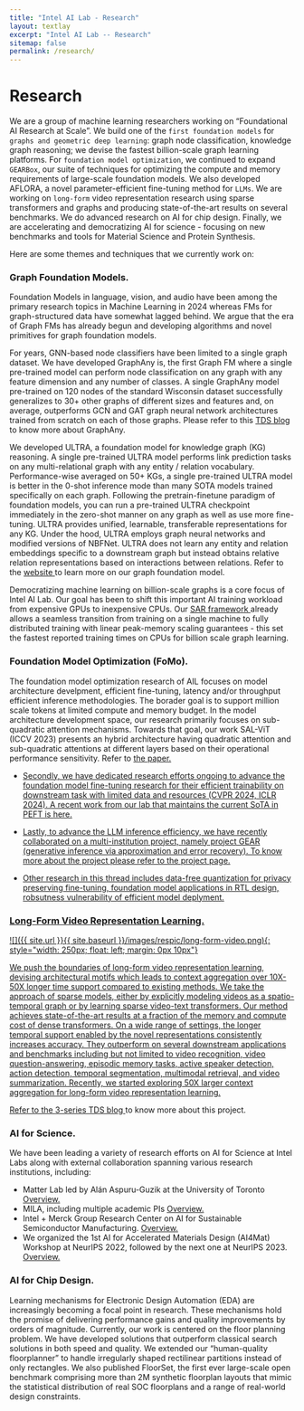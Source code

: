 ```yaml
---
title: "Intel AI Lab - Research"
layout: textlay
excerpt: "Intel AI Lab -- Research"
sitemap: false
permalink: /research/
---
```


# Research #

We are a group of machine learning researchers working on “Foundational AI Research at Scale”. We build one of the `first foundation models` for `graphs and geometric deep learning`: graph node classification, knowledge graph reasoning; we devise the fastest billion-scale graph learning platforms. For `foundation model optimization`, we continued to expand `GEARBox`, our suite of techniques for optimizing the compute and memory requirements of large-scale foundation models. We also developed AFLORA, a novel parameter-efficient fine-tuning method for `LLMs`. We are working on `long-form` video representation research using sparse transformers and graphs and producing state-of-the-art results on several benchmarks. 
We do advanced research on AI for chip design. Finally, we are accelerating and democratizing AI for science - focusing on new benchmarks and tools for Material Science and Protein Synthesis.



Here are some themes and techniques that we currently work on:

### Graph Foundation Models. ###
Foundation Models in language, vision, and audio have been among the primary research topics in Machine Learning in 2024 whereas FMs for graph-structured data have somewhat lagged behind. We argue that the era of Graph FMs has already begun and developing algorithms and novel primitives for graph foundation models. 

For years, GNN-based node classifiers have been limited to a single graph dataset. We have developed GraphAny is, the first Graph FM where a single pre-trained model can perform node classification on any graph with any feature dimension and any number of classes. A single GraphAny model pre-trained on 120 nodes of the standard Wisconsin dataset successfully generalizes to 30+ other graphs of different sizes and features and, on average, outperforms GCN and GAT graph neural network architectures trained from scratch on each of those graphs. Please refer to this <a href="https://towardsdatascience.com/foundation-models-in-graph-geometric-deep-learning-f363e2576f58"> TDS blog </a> to know more about GraphAny. 

We developed ULTRA, a foundation model for knowledge graph (KG) reasoning. A single pre-trained ULTRA model performs link prediction tasks on any multi-relational graph with any entity / relation vocabulary. Performance-wise averaged on 50+ KGs, a single pre-trained ULTRA model is better in the 0-shot inference mode than many SOTA models trained specifically on each graph. Following the pretrain-finetune paradigm of foundation models, you can run a pre-trained ULTRA checkpoint immediately in the zero-shot manner on any graph as well as use more fine-tuning.
ULTRA provides unified, learnable, transferable representations for any KG. Under the hood, ULTRA employs graph neural networks and modified versions of NBFNet. ULTRA does not learn any entity and relation embeddings specific to a downstream graph but instead obtains relative relation representations based on interactions between relations. Refer to the <a href="https://github.com/DeepGraphLearning/ULTRA"> website </a> to learn more on our graph foundation model. 

Democratizing machine learning on billion-scale graphs is a core focus of Intel AI Lab. Our goal has been to shift this important AI training workload from expensive GPUs to inexpensive CPUs. Our <a href="https://github.com/IntelLabs/SAR"> SAR framework </a> already allows a seamless transition from training on a single machine to fully distributed training with linear peak-memory scaling guarantees - this set the fastest reported training times on CPUs for billion scale graph learning. 

### Foundation Model Optimization (FoMo). ###
The foundation model optimization research of AIL focuses on model architecture develpment, efficient fine-tuning, latency and/or throughput efficient inference methodologies. The borader goal is to support million scale tokens at limited compute and memory budget. In the model architecture development space, our research primarily focuses on sub-quadratic attention mechanisms. Towards that goal, our work SAL-ViT (ICCV 2023) presents an hybrid architecture having quadratic attention and sub-quadratic attentions at different layers based on their operational performance sensitivity. Refer to <a href="https://openaccess.thecvf.com/content/ICCV2023/papers/Zhang_SAL-ViT_Towards_Latency_Efficient_Private_Inference_on_ViT_using_Selective_ICCV_2023_paper.pdf"> the paper.

- Secondly, we have dedicated research efforts ongoing to advance the foundation model fine-tuning research for their efficient trainability on downstream task with limited data and resources (CVPR 2024, ICLR 2024). A recent work from our lab that maintains the current SoTA in PEFT is <a href="https://arxiv.org/pdf/2403.13269.pdf"> here.

- Lastly, to advance the LLM inference efficiency, we have recently collaborated on a multi-institution project, namely project GEAR (generative inference via approximation and error recovery). To know more about the project please refer to the <a href="https://github.com/opengear-project/GEAR"> project page.

- Other research in this thread includes data-free quantization for privacy preserving fine-tuning, foundation model applications in RTL design, robsutness vulnerability of efficient model deplyment. 

### Long-Form Video Representation Learning. ### 
![]({{ site.url }}{{ site.baseurl }}/images/respic/long-form-video.png){: style="width: 250px; float: left; margin: 0px 10px"} 
<!-- Current video understanding systems often can precisely recognize patterns in short video clips. However, they fail to capture how the present connects to the past or future in a world of never-ending visual stimuli. Existing video architectures tend to hit computation or memory bottlenecks after processing only a few seconds of video content. So, how do we enable accurate and efficient long-term visual understanding? An important first step is to have a model that practically runs on long videos. To that end, we propose a novel video representation method based on Spatio-Temporal Graphs Learning (SPELL) to equip it with long-term reasoning capability. This structured video representation lets processing of ~1 minute content of video in contrast to the existing transformer-based or CNN-based models that can only look up to~10 seconds window.
    In a parallel thread of research, we identify why existing video transformer models show strong tendency towards frame-based spatial representations while temporal reasoning remains largely unsolved. We identify several key challenges in temporal learning of video-text transformers. Guided by our findings, we propose SViTT [2], a sparse video-text architecture that performs multi-frame reasoning with significantly lower cost than naive transformers with dense attention. Analogous to graph-based networks, SViTT employs two forms of sparsity: edge sparsity that limits the query-key communications between tokens in self-attention, and node sparsity that discards uninformative visual tokens. We show that SViTT outperforms dense transformer baselines on multiple video-text retrieval and question answering benchmarks, with a fractional computational cost. -->

We push the boundaries of long-form video representation learning, devising architectural motifs which leads to context aggregation over 10X-50X longer time support compared to existing methods. We take the approach of sparse models, either by explicitly modeling videos as a spatio-temporal graph or by learning sparse video-text transformers. 
Our method achieves state-of-the-art results at a fraction of the memory and compute cost of dense transformers. On a wide range of settings, the longer temporal support enabled by the novel representations consistently increases accuracy. They outperform on several downstream applications and benchmarks including but not limited to video recognition, video question-answering, episodic memory tasks, active speaker detection, action detection, temporal segmentation, multimodal retrieval, and video summarization. Recently, we started exploring 50X larger context aggregation for long-form video representation learning. 

Refer to the <a href="https://towardsdatascience.com/long-form-video-representation-learning-part-1-video-as-graphs-c55b609d9100"> 3-series TDS blog </a> to know more about this project. 


### AI for Science. ###
We have been leading a variety of research efforts on AI for Science at Intel Labs along with external collaboration spanning various research institutions, including: 
- Matter Lab led by Alán Aspuru-Guzik at the University of Toronto <a href="https://www.intel.com/content/www/us/en/artificial-intelligence/podcast-episodes/intel-on-ai-season-3-episode-8.html"> Overview. </a>
- MILA, including multiple academic PIs <a href="https://medium.com/intel-tech/intel-and-mila-strengthen-their-open-innovation-commitment-to-responsible-ai-24412c576614"> Overview. </a>
- Intel + Merck Group Research Center on AI for Sustainable Semiconductor Manufacturing. <a href="https://www.emdgroup.com/en/news/semiconductor-manufacturing-09-03-2023.html"> Overview. </a>
- We organized the 1st AI for Accelerated Materials Design (AI4Mat) Workshop at NeurIPS 2022, followed by the next one at NeurIPS 2023. <a href="https://sites.google.com/view/ai4mat"> Overview. </a>

### AI for Chip Design. ###

Learning mechanisms for Electronic Design Automation (EDA) are increasingly becoming a focal point in research. These mechanisms hold the promise of delivering performance gains and quality improvements by orders of magnitude. Currently, our work is centered on the floor planning problem. We have developed solutions that outperform classical search solutions in both speed and quality. We extended our “human-quality floorplanner” to handle irregularly shaped rectilinear partitions instead of only rectangles. We also published FloorSet, the first ever large-scale open benchmark comprising more than 2M synthetic floorplan layouts that mimic the statistical distribution of real SOC floorplans and a range of real-world design constraints. 
